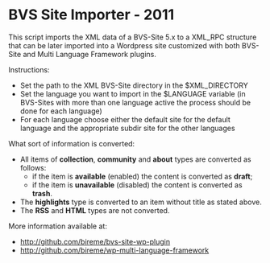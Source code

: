 BVS Site Importer - 2011
========================
 
This script imports the XML data of a BVS-Site 5.x to a XML_RPC structure that 
can be later imported into a Wordpress site customized with both BVS-Site and
Multi Language Framework plugins.

Instructions:
* Set the path to the XML BVS-Site directory in the $XML_DIRECTORY
* Set the language you want to import in the $LANGUAGE variable (in BVS-Sites
  with more than one language active the process should be done for each 
  language)
* For each language choose either the default site for the default language and
  the appropriate subdir site for the other languages

What sort of information is converted:
* All items of __collection__, __community__ and __about__ types are converted as follows:
  * if the item is __available__ (enabled) the content is converted as __draft__;
  * if the item is __unavailable__ (disabled) the content is converted as __trash__.
* The __highlights__ type is converted to an item without title as stated above.
* The __RSS__ and __HTML__ types are not converted.

More information available at:
* http://github.com/bireme/bvs-site-wp-plugin
* http://github.com/bireme/wp-multi-language-framework
